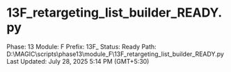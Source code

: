 # 13F_retargeting_list_builder_READY.py

Phase: 13
Module: F
Prefix: 13F_
Status: Ready
Path: D:\MAGIC\scripts\phase13\module_F\13F_retargeting_list_builder_READY.py
Last Updated: July 28, 2025 5:14 PM (GMT+5:30)